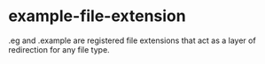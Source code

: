 # example-file-extension
.eg and .example are registered file extensions that act as a layer of redirection for any file type.
